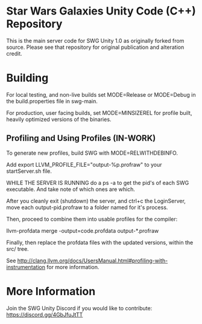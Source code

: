 # Star Wars Galaxies Unity Code (C++) Repository

This is the main server code for SWG Unity 1.0 as originally forked from source.  Please see that repository for original publication and alteration credit.

# Building

For local testing, and non-live builds set MODE=Release or MODE=Debug in the build.properties file in swg-main.

For production, user facing builds, set MODE=MINSIZEREL for profile built, heavily optimized versions of the binaries.

## Profiling and Using Profiles (IN-WORK)

To generate new profiles, build SWG with MODE=RELWITHDEBINFO. 

Add export LLVM_PROFILE_FILE="output-%p.profraw" to your startServer.sh file. 

WHILE THE SERVER IS RUNNING do a ps -a to get the pid's of each SWG executable. And take note of which ones are which.

After you cleanly exit (shutdown) the server, and ctrl+c the LoginServer, move each output-pid.profraw to a folder named for it's process.

Then, proceed to combine them into usable profiles for the compiler:

llvm-profdata merge -output=code.profdata output-*.profraw

Finally, then replace the profdata files with the updated versions, within the src/ tree.

See http://clang.llvm.org/docs/UsersManual.html#profiling-with-instrumentation for more information.

# More Information

Join the SWG Unity Discord if you would like to contribute: https://discord.gg/4GbJfuJtTT
